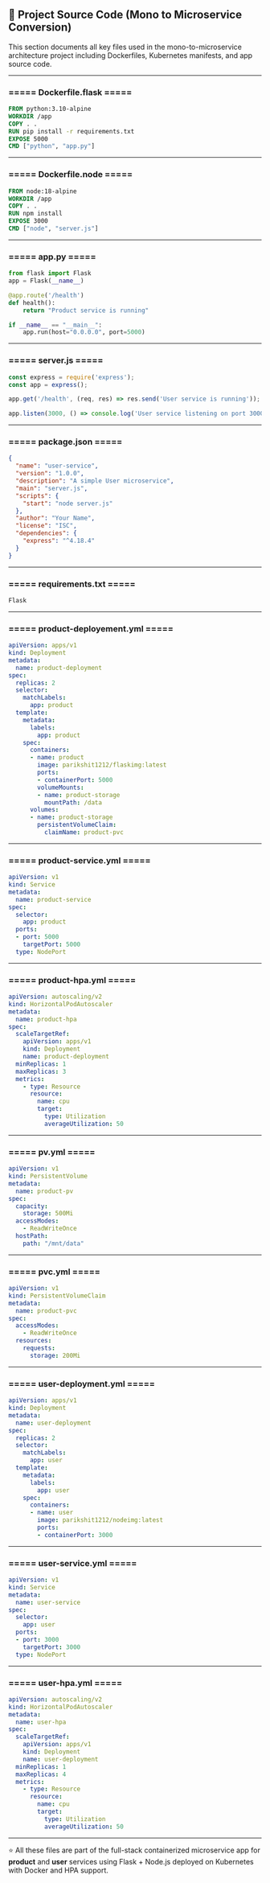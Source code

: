 ## 🧾 Project Source Code (Mono to Microservice Conversion)

This section documents all key files used in the mono-to-microservice architecture project including Dockerfiles, Kubernetes manifests, and app source code.

---

### ===== Dockerfile.flask =====
```dockerfile
FROM python:3.10-alpine
WORKDIR /app
COPY . .
RUN pip install -r requirements.txt
EXPOSE 5000
CMD ["python", "app.py"]
```

---

### ===== Dockerfile.node =====
```dockerfile
FROM node:18-alpine
WORKDIR /app
COPY . .
RUN npm install
EXPOSE 3000
CMD ["node", "server.js"]
```

---

### ===== app.py =====
```python
from flask import Flask
app = Flask(__name__)

@app.route('/health')
def health():
    return "Product service is running"

if __name__ == "__main__":
    app.run(host="0.0.0.0", port=5000)
```

---

### ===== server.js =====
```javascript
const express = require('express');
const app = express();

app.get('/health', (req, res) => res.send('User service is running'));

app.listen(3000, () => console.log('User service listening on port 3000'));
```

---

### ===== package.json =====
```json
{
  "name": "user-service",
  "version": "1.0.0",
  "description": "A simple User microservice",
  "main": "server.js",
  "scripts": {
    "start": "node server.js"
  },
  "author": "Your Name",
  "license": "ISC",
  "dependencies": {
    "express": "^4.18.4"
  }
}
```

---

### ===== requirements.txt =====
```txt
Flask
```

---

### ===== product-deployement.yml =====
```yaml
apiVersion: apps/v1
kind: Deployment
metadata:
  name: product-deployment
spec:
  replicas: 2
  selector:
    matchLabels:
      app: product
  template:
    metadata:
      labels:
        app: product
    spec:
      containers:
      - name: product
        image: parikshit1212/flaskimg:latest
        ports:
        - containerPort: 5000
        volumeMounts:
        - name: product-storage
          mountPath: /data
      volumes:
      - name: product-storage
        persistentVolumeClaim:
          claimName: product-pvc
```

---

### ===== product-service.yml =====
```yaml
apiVersion: v1
kind: Service
metadata:
  name: product-service
spec:
  selector:
    app: product
  ports:
  - port: 5000
    targetPort: 5000
  type: NodePort
```

---

### ===== product-hpa.yml =====
```yaml
apiVersion: autoscaling/v2
kind: HorizontalPodAutoscaler
metadata:
  name: product-hpa
spec:
  scaleTargetRef:
    apiVersion: apps/v1
    kind: Deployment
    name: product-deployment
  minReplicas: 1
  maxReplicas: 3
  metrics:
    - type: Resource
      resource:
        name: cpu
        target:
          type: Utilization
          averageUtilization: 50
```

---

### ===== pv.yml =====
```yaml
apiVersion: v1
kind: PersistentVolume
metadata:
  name: product-pv
spec:
  capacity:
    storage: 500Mi
  accessModes:
    - ReadWriteOnce
  hostPath:
    path: "/mnt/data"
```

---

### ===== pvc.yml =====
```yaml
apiVersion: v1
kind: PersistentVolumeClaim
metadata:
  name: product-pvc
spec:
  accessModes:
    - ReadWriteOnce
  resources:
    requests:
      storage: 200Mi
```

---

### ===== user-deployment.yml =====
```yaml
apiVersion: apps/v1
kind: Deployment
metadata:
  name: user-deployment
spec:
  replicas: 2
  selector:
    matchLabels:
      app: user
  template:
    metadata:
      labels:
        app: user
    spec:
      containers:
      - name: user
        image: parikshit1212/nodeimg:latest
        ports:
        - containerPort: 3000
```

---

### ===== user-service.yml =====
```yaml
apiVersion: v1
kind: Service
metadata:
  name: user-service
spec:
  selector:
    app: user
  ports:
  - port: 3000
    targetPort: 3000
  type: NodePort
```

---

### ===== user-hpa.yml =====
```yaml
apiVersion: autoscaling/v2
kind: HorizontalPodAutoscaler
metadata:
  name: user-hpa
spec:
  scaleTargetRef:
    apiVersion: apps/v1
    kind: Deployment
    name: user-deployment
  minReplicas: 1
  maxReplicas: 4
  metrics:
    - type: Resource
      resource:
        name: cpu
        target:
          type: Utilization
          averageUtilization: 50
```

---

⭐ All these files are part of the full-stack containerized microservice app for **product** and **user** services using Flask + Node.js deployed on Kubernetes with Docker and HPA support.
